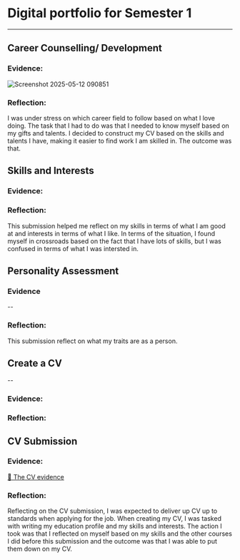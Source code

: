 # Digital portfolio for Semester 1
------
## Career Counselling/ Development
### Evidence:
![Screenshot 2025-05-12 090851](https://github.com/user-attachments/assets/9c9f9f7e-778b-40cd-980a-d14ddf83e9a4)
### Reflection:
I was under stress on which career field to follow based on what I love doing. The task that I had to do was that I needed to know myself based on my gifts and talents. I decided to construct my CV based on the skills and talents I have, making it easier to find work I am skilled in. The outcome was that.
## Skills and Interests
### Evidence:
### Reflection:
This submission helped me reflect on my skills in terms of what I am good at and interests in terms of what I like. In terms of the situation, I found myself in crossroads based on the fact that I have lots of skills, but I was confused in terms of what I was intersted in.
## Personality Assessment
### Evidence
--
### Reflection: 
This submission reflect on what my traits are as a person.
## Create a CV
--
### Evidence:
### Reflection:

## CV Submission
### Evidence:
[📄 The CV evidence](docs/LisaZumanaCV.pdf)

### Reflection: 
Reflecting on the CV submission, I was expected to deliver up CV up to standards when applying for the job. When creating my CV, I was tasked with writing my education profile and my skills and interests. The action I took was that I reflected on myself based on my skills and the other courses I did before this submission and the outcome was that I was able to put them down on my CV.
